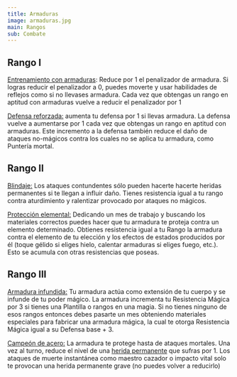 ```yaml
---
title: Armaduras
image: armaduras.jpg
main: Rangos
sub: Combate
---
```


## Rango I

<u>Entrenamiento con armaduras</u>: Reduce por 1 el penalizador de armadura. Si logras reducir el penalizador a 0, puedes moverte y usar habilidades de reflejos como si no llevases armadura. Cada vez que obtengas un rango en aptitud con armaduras vuelve a reducir el penalizador por 1

<u>Defensa reforzada:</u> aumenta tu defensa por 1 si llevas armadura. La defensa vuelve a aumentarse por 1 cada vez que obtengas un rango en aptitud con armaduras. Este incremento a la defensa también reduce el daño de ataques no-mágicos contra los cuales no se aplica tu armadura, como Puntería mortal.

## Rango II

<u>Blindaje:</u> Los ataques contundentes  sólo pueden hacerte hacerte heridas permanentes si te llegan a influir daño. Tienes  resistencia igual a tu rango contra aturdimiento y ralentizar provocado por ataques no mágicos.

<u>Protección elemental:</u> Dedicando un mes de trabajo y buscando los materiales correctos puedes hacer que tu armadura te proteja contra un elemento determinado. Obtienes resistencia igual a tu Rango la armadura contra el elemento de tu elección y los efectos de estados producidos por él (toque gélido si eliges hielo, calentar armaduras si eliges fuego, etc.). Esto se acumula con otras resistencias que poseas.

## Rango III

<u>Armadura infundida:</u> Tu armadura actúa como extensión de tu cuerpo y se  infunde de tu poder mágico. La armadura incrementa tu Resistencia Mágica por 3 si tienes una Plantilla o rangos en una magia. Si no tienes ninguno de esos rangos entonces debes pasarte un mes obteniendo materiales especiales para fabricar una armadura mágica, la cual te otorga Resistencia Mágica igual a  su Defensa base + 3.

<u>Campeón de acero:</u> La armadura te protege hasta de ataques mortales. Una vez al turno, reduce el nivel de una [herida permanente](http://raldamain.com/rules/Heridas%20permanentes.html) que sufras por 1. Los ataques de muerte instantánea como maestro cazador o impacto vital solo te provocan una herida permanente grave (no puedes volver a reducirlo)